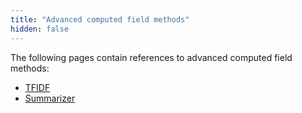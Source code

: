 ```yaml
---
title: "Advanced computed field methods"
hidden: false
---
```

The following pages contain references to advanced computed field methods:

- [TFIDF](doc:tfidf)
- [Summarizer](doc:summarizer)


